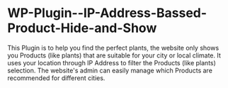 # WP-Plugin--IP-Address-Bassed-Product-Hide-and-Show
This Plugin is to help you find the perfect plants, the website only shows you Products (like plants) that are suitable for your city or local climate. It uses your location through IP Address to filter the Products (like plants) selection. The website's admin can easily manage which Products are recommended for different cities.
